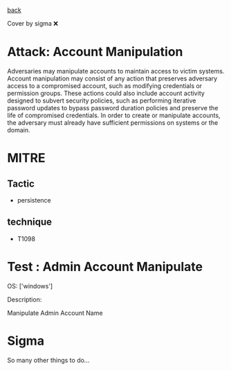 [back](../index.md)

Cover by sigma :x: 

# Attack: Account Manipulation

 Adversaries may manipulate accounts to maintain access to victim systems. Account manipulation may consist of any action that preserves adversary access to a compromised account, such as modifying credentials or permission groups. These actions could also include account activity designed to subvert security policies, such as performing iterative password updates to bypass password duration policies and preserve the life of compromised credentials. In order to create or manipulate accounts, the adversary must already have sufficient permissions on systems or the domain.

# MITRE
## Tactic
  - persistence

## technique
  - T1098

# Test : Admin Account Manipulate

OS: ['windows']

Description:

 Manipulate Admin Account Name


# Sigma

 So many other things to do...